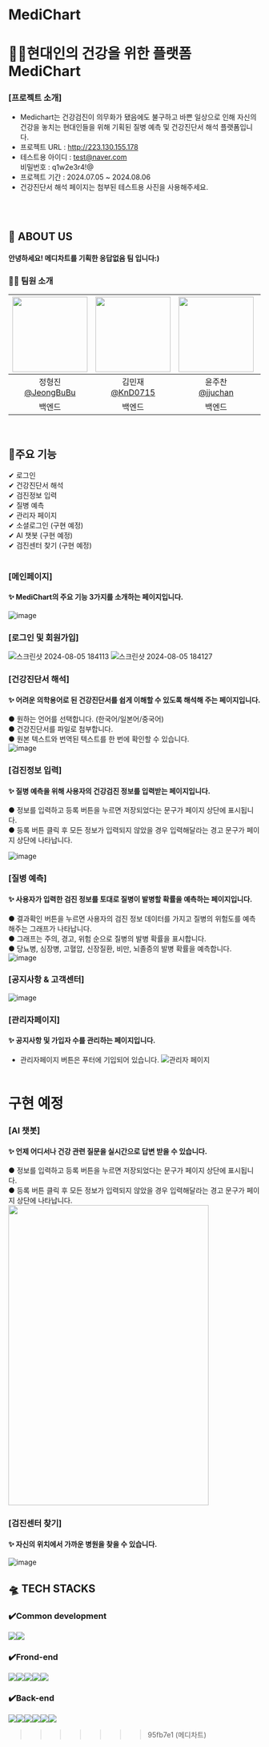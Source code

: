 
# MediChart

# 🧑‍⚕️현대인의 건강을 위한 플랫폼 MediChart 
### [프로젝트 소개] 
- Medichart는 건강검진이 의무화가 됐음에도 불구하고 바쁜 일상으로 인해 자신의 건강을 놓치는 현대인들을 위해 기획된 질병 예측 및 건강진단서 해석 플랫폼입니다.
- 프로젝트 URL : http://223.130.155.178
- 테스트용 아이디 : test@naver.com <br/>
비밀번호 : q1w2e3r4!@
- 프로젝트 기간 : 2024.07.05 ~ 2024.08.06
- 건강진단서 해석 페이지는 첨부된 테스트용 사진을 사용해주세요.


</br></br>
## :blue_heart: ABOUT US
#### 안녕하세요! 메디차트를 기획한 응답없음 팀 입니다:) 


### 👨‍💻 팀원 소개
|<img src="https://avatars.githubusercontent.com/u/112332792?v=4" width="150" height="150"/>|<img src="https://avatars.githubusercontent.com/u/163969011?v=4" width="150" height="150"/>|<img src="https://avatars.githubusercontent.com/u/163832764?v=4" width="150" height="150"/>|<img src="https://avatars.githubusercontent.com/u/130521454?v=4" width="150" height="150"/>|<img src="https://avatars.githubusercontent.com/u/102974568?v=4" width="150" height="150"/>|<img src="https://avatars.githubusercontent.com/u/164338512?v=4" width="150" height="150"/>|
|:-:|:-:|:-:|:-:|:-:|:-:|
|정형진<br/>[@JeongBuBu](https://github.com/JeongBuBu)|김민재<br/>[@KnD0715](https://github.com/KnD0715)|윤주찬<br/>[@jjuchan](https://github.com/jjuchan)|이태현<br/>[@judgerTH](https://github.com/judgerTH)|박계영<br/>[@himelons](https://github.com/himelons)|최혜빈<br/>[@h9421](https://github.com/h9421)|
|백엔드|백엔드|백엔드|백엔드/프론트엔드|프론트엔드|프론트엔드|

</br>

## :round_pushpin:주요 기능 
✔ 로그인</br>
✔ 건강진단서 해석</br>
✔ 검진정보 입력</br>
✔ 질병 예측</br>
✔ 관리자 페이지</br>
✔ 소셜로그인 (구현 예정)</br>
✔ AI 챗봇 (구현 예정)</br>
✔ 검진센터 찾기 (구현 예정)</br>
</br>
### [메인페이지]
 #### ✨  MediChart의 주요 기능 3가지를 소개하는 페이지입니다. 
![image](https://github.com/user-attachments/assets/b14b2326-5f00-465b-a72c-ad3b98bfdb9f)

### [로그인 및 회원가입]
![스크린샷 2024-08-05 184113](https://github.com/user-attachments/assets/f6520993-f2f5-49e5-9423-83ad66963b08)
![스크린샷 2024-08-05 184127](https://github.com/user-attachments/assets/d84c89d9-10a2-4252-bb50-3854d975daa6)

### [건강진단서 해석] 
 #### ✨ 어려운 의학용어로 된 건강진단서를 쉽게 이해할 수 있도록 해석해 주는 페이지입니다.<br/> 
 ● 원하는 언어를 선택합니다. (한국어/일본어/중국어) <br/>
 ● 건강진단서를 파일로 첨부합니다.<br/>
 ● 원본 텍스트와 번역된 텍스트를 한 번에 확인할 수 있습니다.<br/>
![image](https://github.com/user-attachments/assets/bc9c91f9-f191-4b02-897d-2e3a8115fe0b) 
### [검진정보 입력] 
 #### ✨ 질병 예측을 위해 사용자의 건강검진 정보를 입력받는 페이지입니다.
  ● 정보를 입력하고 등록 버튼을 누르면 저장되었다는 문구가 페이지 상단에 표시됩니다.<br/>
 ● 등록 버튼 클릭 후 모든 정보가 입력되지 않았을 경우 입력해달라는 경고 문구가 페이지 상단에 나타납니다.
 
![image](https://github.com/user-attachments/assets/a01969c4-aebb-4c45-9120-b526b34c2738)
###  [질병 예측]
#### ✨ 사용자가 입력한 검진 정보를 토대로 질병이 발병할 확률을 예측하는 페이지입니다.
● 결과확인 버튼을 누르면 사용자의 검진 정보 데이터를 가지고 질병의 위험도를 예측해주는 그래프가 나타납니다.<br/>
● 그래프는 주의, 경고, 위험 순으로 질병의 발병 확률을 표시합니다.<br/>
● 당뇨병, 심장병, 고혈압, 신장질환, 비만, 뇌졸증의 발병 확률을 예측합니다.
![image](https://github.com/user-attachments/assets/ca8d020b-3aba-4e12-a468-c80fedcf91d5) 

###  [공지사항 & 고객센터]
![image](https://github.com/user-attachments/assets/e6221bc6-ae70-4ea7-bd60-5282c99eee4f)

###  [관리자페이지]
#### ✨ 공지사항 및 가입자 수를 관리하는 페이지입니다.
- 관리자페이지 버튼은 푸터에 기입되어 있습니다.
![관리자 페이지](https://github.com/user-attachments/assets/3fe31b03-b6d3-4fde-bc39-1665f5e28b2b)
</br></br>

# 구현 예정

###  [AI 챗봇]
#### ✨ 언제 어디서나 건강 관련 질문을 실시간으로 답변 받을 수 있습니다.
● 정보를 입력하고 등록 버튼을 누르면 저장되었다는 문구가 페이지 상단에 표시됩니다. <br/>
● 등록 버튼 클릭 후 모든 정보가 입력되지 않았을 경우 입력해달라는 경고 문구가 페이지 상단에 나타납니다.<br/>
<img src="https://github.com/user-attachments/assets/42b3d121-071c-4a7d-ab18-96a439de2b9b" width="400" height="600"/>

###  [검진센터 찾기]
#### ✨ 자신의 위치에서 가까운 병원을 찾을 수 있습니다.
![image](https://github.com/user-attachments/assets/92eb5c97-8c7d-48e0-9615-ff7fac7434fa)

## 🛸 TECH STACKS
### ✔️Common development
<img src="https://img.shields.io/badge/github-181717?style=for-the-badge&logo=github&logoColor=white"><img src="https://img.shields.io/badge/git-F05032?style=for-the-badge&logo=git&logoColor=white">
### ✔️Frond-end

<img src="https://img.shields.io/badge/React-61DAFB?style=for-the-badge&logo=React&logoColor=black"><img src="https://img.shields.io/badge/Css-1572B6?style=for-the-badge&logo=Css&logoColor=white"><img src="https://img.shields.io/badge/html5-E34F26?style=for-the-badge&logo=html5&logoColor=white"><img src="https://img.shields.io/badge/javascript-F7DF1E?style=for-the-badge&logo=javascript&logoColor=black"><img src="https://img.shields.io/badge/VSCode-4479A1?style=for-the-badge&logo=VSCode&logoColor=white">
### ✔️Back-end
<img src="https://img.shields.io/badge/mysql-4479A1?style=for-the-badge&logo=mysql&logoColor=white"><img src="https://img.shields.io/badge/node.js-339933?style=for-the-badge&logo=Node.js&logoColor=white"><img src="https://img.shields.io/badge/java-007396?style=for-the-badge&logo=java&logoColor=white"><img src="https://img.shields.io/badge/python-3776AB?style=for-the-badge&logo=python&logoColor=white"><img src="https://img.shields.io/badge/flask-000000?style=for-the-badge&logo=flask&logoColor=white"><img src="https://img.shields.io/badge/spring-6DB33F?style=for-the-badge&logo=spring&logoColor=white">



>>>>>>> 95fb7e1 (메디차트)
